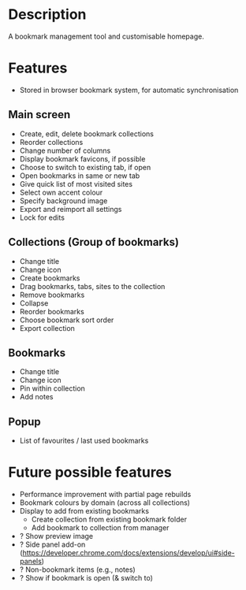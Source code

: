 # Description
A bookmark management tool and customisable homepage.

# Features
- Stored in browser bookmark system, for automatic synchronisation

## Main screen
- Create, edit, delete bookmark collections
- Reorder collections
- Change number of columns
- Display bookmark favicons, if possible
- Choose to switch to existing tab, if open
- Open bookmarks in same or new tab
- Give quick list of most visited sites
- Select own accent colour
- Specify background image
- Export and reimport all settings
- Lock for edits

## Collections (Group of bookmarks)
- Change title
- Change icon
- Create bookmarks
- Drag bookmarks, tabs, sites to the collection
- Remove bookmarks
- Collapse
- Reorder bookmarks
- Choose bookmark sort order
- Export collection

## Bookmarks
- Change title
- Change icon
- Pin within collection
- Add notes

## Popup
- List of favourites / last used bookmarks

# Future possible features
- Performance improvement with partial page rebuilds
- Bookmark colours by domain (across all collections)
- Display to add from existing bookmarks
  - Create collection from existing bookmark folder
  - Add bookmark to collection from manager
- ? Show preview image
- ? Side panel add-on (https://developer.chrome.com/docs/extensions/develop/ui#side-panels)
- ? Non-bookmark items (e.g., notes)
- ? Show if bookmark is open (& switch to)